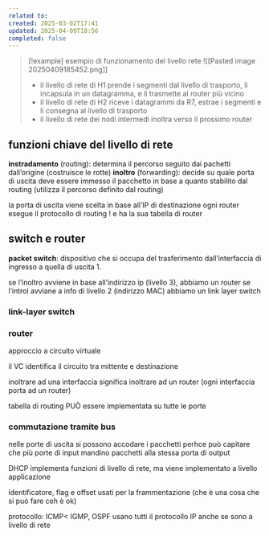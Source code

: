 ```yaml
---
related to: 
created: 2025-03-02T17:41
updated: 2025-04-09T18:56
completed: false
---
```

>[!example] esempio di funzionamento del livello rete
![[Pasted image 20250409185452.png]]
>- il livello di rete di H1 prende i segmenti dal livello di trasporto, li incapsula in un datagramma, e li trasmette al router più vicino
>- il livello di rete di H2 riceve i datagrammi da R7, estrae i segmenti e li consegna al livello di trasporto
>- il livello di rete dei nodi intermedi inoltra verso il prossimo router
## funzioni chiave del livello di rete
**instradamento** (routing): determina il percorso seguito dai pachetti dall’origine (costruisce le rotte)
**inoltro** (forwarding): decide su quale porta di uscita deve essere immesso il pacchetto in base a quanto stabilito dal routing (utilizza il percorso definito dal routing)


la porta di uscita viene scelta in base all’IP di destinazione
ogni router esegue il protocollo di routing ! e ha la sua tabella di router
## switch e router
**packet switch**: dispositivo che si occupa del trasferimento dall’interfaccia di ingresso a quella di uscita
1. 

se l’inoltro avviene in base all’indirizzo ip (livello 3), abbiamo un router
se l’introl avviane a info di livello 2 (indirizzo MAC) abbiamo un link layer switch
### link-layer switch
### router


approccio a circuito virtuale


il VC identifica il circuito tra mittente e destinazione


inoltrare ad una interfaccia significa inoltrare ad un router (ogni interfaccia porta ad un router)


tabella di routing PUÒ essere implementata su tutte le porte

### commutazione tramite bus


nelle porte di uscita si possono accodare i pacchetti perhce può capitare che più porte di input mandino pacchetti alla stessa porta di output

DHCP implementa funzioni di livello di rete, ma viene implementato a livello applicazione


identificatore, flag e offset usati per la frammentazione (che è una cosa che si può fare ceh è ok)


protocollo: ICMP< IGMP, OSPF usano tutti il protocollo IP anche se sono a livello di rete

